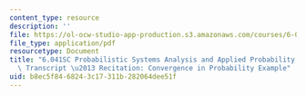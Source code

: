 ```yaml
---
content_type: resource
description: ''
file: https://ol-ocw-studio-app-production.s3.amazonaws.com/courses/6-041sc-probabilistic-systems-analysis-and-applied-probability-fall-2013/b8ec5f8468243c17311b282064dee51f_MIT6_041SCF13_Edit2_No33_Rec20_P3_ConvgProb2_300k.pdf
file_type: application/pdf
resourcetype: Document
title: "6.041SC Probabilistic Systems Analysis and Applied Probability, Fall 2013\
  \ Transcript \u2013 Recitation: Convergence in Probability Example"
uid: b8ec5f84-6824-3c17-311b-282064dee51f
---
```

